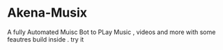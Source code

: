 # Akena-Musix
A fully Automated Muisc Bot to PLay Music , videos and more with some feautres build inside . try it 

